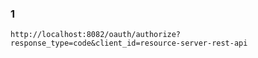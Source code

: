 ### 1

```shell
http://localhost:8082/oauth/authorize?response_type=code&client_id=resource-server-rest-api
```